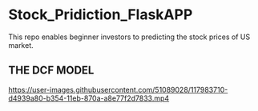 # Stock_Pridiction_FlaskAPP
This repo enables  beginner investors to predicting the stock prices of US market. 

## THE DCF MODEL


https://user-images.githubusercontent.com/51089028/117983710-d4939a80-b354-11eb-870a-a8e77f2d7833.mp4

